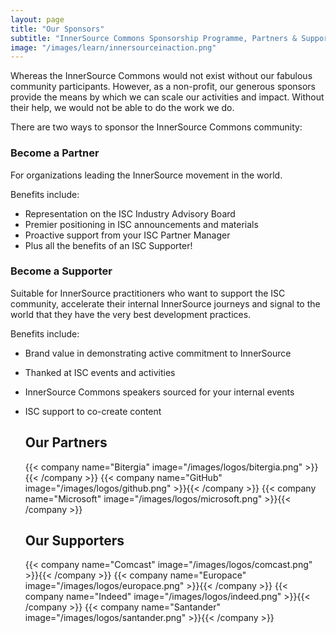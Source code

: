 ```yaml
---
layout: page
title: "Our Sponsors"
subtitle: "InnerSource Commons Sponsorship Programme, Partners & Supporters"
image: "/images/learn/innersourceinaction.png"
---
```



Whereas the InnerSource Commons would not exist without our fabulous community participants. However, as a non-profit, our generous sponsors provide the means by which we can scale our activities and impact. Without their help, we would not be able to do the work we do.

There are two ways to sponsor the InnerSource Commons community:

### Become a Partner
For organizations leading the InnerSource movement in the world.

Benefits include:
- Representation on the ISC Industry Advisory Board 
- Premier positioning in ISC announcements and materials
- Proactive support from your ISC Partner Manager 
- Plus all the benefits of an ISC Supporter!

### Become a Supporter
Suitable for InnerSource practitioners who want to support the ISC community, accelerate their internal InnerSource journeys and signal to the world that they have the very best development practices.

Benefits include:
- Brand value in demonstrating active commitment to InnerSource
- Thanked at ISC events and activities
- InnerSource Commons speakers sourced for your internal events
- ISC support to co-create content



  <div class="container text-center" >
    <h2 class="display-3"> Our Partners </h2>
  </div>

  <div class="container">
    <div class="row justify-content-center">
      {{< company name="Bitergia" image="/images/logos/bitergia.png" >}}{{< /company >}}
      {{< company name="GitHub" image="/images/logos/github.png" >}}{{< /company >}}
      {{< company name="Microsoft" image="/images/logos/microsoft.png" >}}{{< /company >}}
    </div>
  </div>

  <div class="container text-center" >
    <h2 class="display-3"> Our Supporters </h2>
  </div>
  
  <div class="container">
    <div class="row justify-content-center">
      {{< company name="Comcast" image="/images/logos/comcast.png" >}}{{< /company >}}
      {{< company name="Europace" image="/images/logos/europace.png" >}}{{< /company >}}
      {{< company name="Indeed" image="/images/logos/indeed.png" >}}{{< /company >}}
      {{< company name="Santander" image="/images/logos/santander.png" >}}{{< /company >}}
    </div>
  </div>
